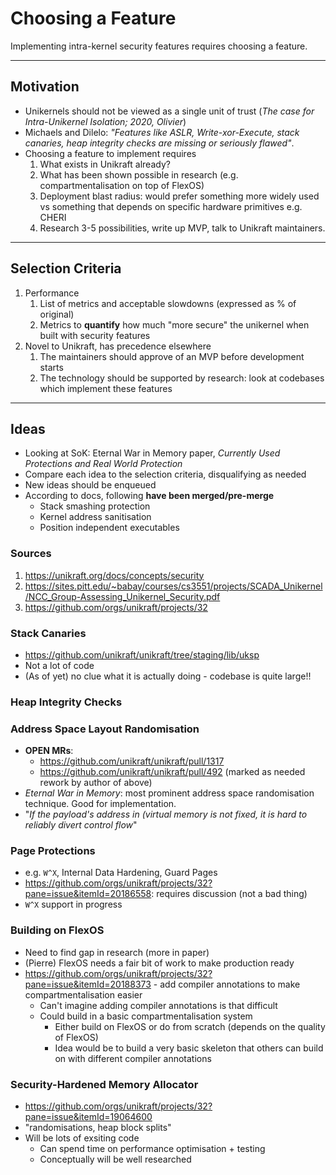 # Choosing a Feature

Implementing intra-kernel security features requires choosing a feature.

---
## Motivation
- Unikernels should not be viewed as a single unit of trust (_The case for Intra-Unikernel Isolation; 2020, Olivier_)
- Michaels and Dilelo: _"Features like ASLR, Write-xor-Execute, stack canaries, heap integrity checks are missing or seriously flawed"_.
- Choosing a feature to implement requires
    1. What exists in Unikraft already?
    2. What has been shown possible in research (e.g. compartmentalisation on top of FlexOS)
    3. Deployment blast radius: would prefer something more widely used vs something that depends on specific hardware primitives e.g. CHERI
    4. Research 3-5 possibilities, write up MVP, talk to Unikraft maintainers.


---
## Selection Criteria
1. Performance
    1. List of metrics and acceptable slowdowns (expressed as % of original)
    2. Metrics to **quantify** how much "more secure" the unikernel when built with security features
2. Novel to Unikraft, has precedence elsewhere
    1. The maintainers should approve of an MVP before development starts
    2. The technology should be supported by research: look at codebases which implement these features


---
## Ideas

- Looking at SoK: Eternal War in Memory paper, _Currently Used Protections and Real World Protection_
- Compare each idea to the selection criteria, disqualifying as needed
- New ideas should be enqueued
- According to docs, following **have been merged/pre-merge**
    - Stack smashing protection
    - Kernel address sanitisation
    - Position independent executables

### Sources
1. https://unikraft.org/docs/concepts/security
2. https://sites.pitt.edu/~babay/courses/cs3551/projects/SCADA_Unikernel/NCC_Group-Assessing_Unikernel_Security.pdf
3. https://github.com/orgs/unikraft/projects/32

### Stack Canaries
- https://github.com/unikraft/unikraft/tree/staging/lib/uksp
- Not a lot of code
- (As of yet) no clue what it is actually doing - codebase is quite large!!

### Heap Integrity Checks

### Address Space Layout Randomisation
- **OPEN MRs**:
    - https://github.com/unikraft/unikraft/pull/1317
    - https://github.com/unikraft/unikraft/pull/492 (marked as needed rework by author of above)
- _Eternal War in Memory_: most prominent address space randomisation technique. Good for implementation.
- "_If the payload's address in (virtual memory is not fixed, it is hard to reliably divert control flow_"

### Page Protections
- e.g. `W^X`, Internal Data Hardening, Guard Pages
- https://github.com/orgs/unikraft/projects/32?pane=issue&itemId=20186558: requires discussion (not a bad thing)
- `W^X` support in progress

### Building on FlexOS
- Need to find gap in research (more in paper)
- (Pierre) FlexOS needs a fair bit of work to make production ready
- https://github.com/orgs/unikraft/projects/32?pane=issue&itemId=20188373 - add compiler annotations to make compartmentalisation easier
    - Can't imagine adding compiler annotations is that difficult
    - Could build in a basic compartmentalisation system
        - Either build on FlexOS or do from scratch (depends on the quality of FlexOS)
        - Idea would be to build a very basic skeleton that others can build on with different compiler annotations

### Security-Hardened Memory Allocator
- https://github.com/orgs/unikraft/projects/32?pane=issue&itemId=19064600
- "randomisations, heap block splits"
- Will be lots of exsiting code
    - Can spend time on performance optimisation + testing
    - Conceptually will be well researched


